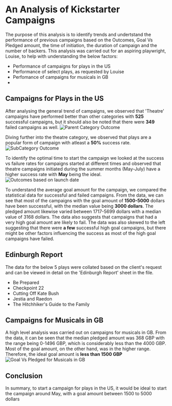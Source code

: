 # An Analysis of Kickstarter Campaigns
The purpose of this analysis is to identify trends and undertstand the performance of previous campaigns based on the Outcomes, Goal Vs Pledged amount, the time of initiation, the duration of campaign and the number of backers. This analysis was carried out for an aspiring playwright, Louise, to help with understanding the below factors:
* Performance of campaigns for plays in the US
* Performance of select plays, as requested by Louise
* Perfomance of campaigns for musicals in GB
* 
## Campaigns for Plays in the US
After analysing the general trend of campaigns, we observed that 'Theatre' campaigns have performed better than other categories with **525** successful campaigns, but it should also be noted that there were **349** failed campaigns as well.
![Parent Category Outcome](https://user-images.githubusercontent.com/90650562/136069888-61078149-3280-48fe-b4d9-c0a4b6e232d3.png)

Diving further into the theatre category, we observed that plays are a popular form of campaign with atleast a **50%** success rate.
![SubCategory Outcome](https://user-images.githubusercontent.com/90650562/136069987-e2dca424-6722-4dcf-91f5-69a0a27f2f2c.png)

To identify the optimal time to start the campaign we looked at the success vs failure rates for campaigns started at different times and observed that theatre campaigns initiated during the summer months (May-July) have a higher success rate with **May** being the ideal.
![Outcomes based on launch date](https://user-images.githubusercontent.com/90650562/136070051-b1d0e62d-f2d4-457a-b9d6-6b613a388cc5.png)

To understand the average goal amount for the campaign, we compared the statistical data for successful and failed campaigns. From the data, we can see that most of the campaigns with the goal amount of **1500-5000** dollars have been successful, with the median value being **3000 dollars**. The pledged amount likewise varied between 1717-5699 dollars with a median value of 3168 dollars. The data also suggests that campaigns that had a very high goal amount are likely to fail. The data was also skewed to the left suggesting that there were **a few** successful high goal campaigns, but there might be other factors influencing the success as most of the high goal campaigns have failed.

## Edinburgh Report
The data for the below 5 plays were collated based on the client's request and can be viewed in detail on the 'Edinburgh Report' sheet in the file.

- Be Prepared
- Checkpoint 22
- Cutting Off Kate Bush
- Jestia and Raedon
- The Hitchhiker's Guide to the Family

## Campaigns for Musicals in GB
A high level analysis was carried out on campaigns for musicals in GB. From the data, it can be seen that the median pledged amount was 368 GBP with the range being 0-1496 GBP, which is considerably less than the 4000 GBP. Most of the goal amount, on the other hand, was in the higher range. Therefore, the ideal goal amount is **less than 1500 GBP** 
![Goal Vs Pledged for Musicals in GB](https://user-images.githubusercontent.com/90650562/136070097-48fcddeb-62a8-4487-8186-ec5c8cd4eab9.png)

## Conclusion
In summary, to start a campaign for plays in the US, it would be ideal to start the campaign around May, with a goal amount between 1500 to 5000 dollars
